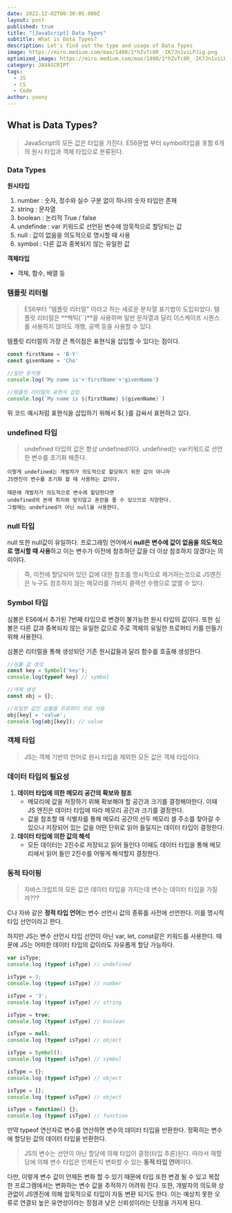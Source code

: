 ```yaml
---
date: 2022-12-02T00:30:05.000Z
layout: post
published: true
title: "[JavaScript] Data Types"
subtitle: What is Data Types?
description: Let's find out the type and usage of Data Types
image: https://miro.medium.com/max/1400/1*hZvTc8R_-IK7Jn1viLPJig.png
optimized_image: https://miro.medium.com/max/1400/1*hZvTc8R_-IK7Jn1viLPJig.png
category: JAVASCRIPT
tags:
  - JS
  - CS
  - Code
author: yoony
---
```


## What is Data Types?

> JavaScript의 모든 값은 타입을 가진다.
> ES6문법 부터 symbol타입을 포함 6개의 원시 타입과 객체 타입으로 분류된다.

### Data Types

**원시타입**

1. number : 숫자, 정수와 실수 구분 없이 하나의 숫자 타입만 존재
2. string : 문자열
3. boolean : 논리적 True / false
4. undefinde : var 키워드로 선언된 변수에 암묵적으로 할당되는 값
5. null : 값이 없음을 의도적으로 명시할 때 사용
6. symbol : 다른 값과 중복되지 않는 유일한 값

**객체타입**

- 객체, 함수, 배열 등



### 템플릿 리터럴

> ES6부터 "템플릿 리터럴" 이라고 하는 새로운 문자열 표기법이 도입되었다.
> 템플릿 리터럴은 **백틱(``)**을 사용하며 일반 문자열과 달리 이스케이프 시퀀스를 사용하지 않아도 개행, 공백 등을 사용할 수 있다.

템플릿 리터럴의 가장 큰 특이점은 표현식을 삽입할 수 있다는 점이다.

```javascript
const firstName = 'B-Y'
const givenName = 'Cho'

//일반 문자열
console.log('My name is'+'firstName'+'givenName')

//템플릿 리터럴의 표현식 삽입
console.log(`My name is ${firstName} ${givenName}`)
```

위 코드 예시처럼 표현식을 삽입하기 위해서 ${ }를 감싸서 표현하고 있다.



### undefined 타입

> undefined 타입의 값은 항상 undefined이다.
> undefined는 var키워드로 선언한 변수를 초기화 해준다. 

```
이렇게 undefined는 개발자가 의도적으로 할당하기 위한 값이 아니라 
JS엔진이 변수를 초기화 할 때 사용하는 값이다.

때문에 개발자가 의도적으로 변수에 할당한다면 
undefined의 본래 취지와 맞지않고 혼란을 줄 수 있으므로 지양한다. 
그럴때는 undefined가 아닌 null을 사용한다.
```



### null 타입

null 또한 null값이 유일하다.
프로그래밍 언어에서 **null은 변수에 값이 없음을 의도적으로 명시할 때 사용**하고 이는 변수가 이전에 참조하던 값을 더 이상 참조하지 않겠다는 의미이다.

> 즉, 이전에 할당되어 있던 값에 대한 참조를 명시적으로 제거하는것으로 JS엔진은 누구도 참조하지 않는 메모리를 가비지 콜렉션 수행으로 없앨 수 있다.



### Symbol 타입

심볼은 ES6에서 추가된 7번째 타입으로 변경이 불가능한 원시 타입의 값이다.
또한 심볼은 다른 값과 중복되지 않는 유일한 값으로 주로 객체의 유일한 프로퍼티 키를 만들기 위해 사용한다.

심볼은 리터럴을 통해 생성되던 기존 원시값들과 달리 함수를 호출해 생성한다.

```javascript
//심볼 값 생성
const key = Symbol('key');
console.log(typeof key) // symbol

//객체 생성
const obj = {};

//유일한 값인 심볼을 프로퍼티 키로 사용
obj[key] = 'value';
console.log(obj[key]); // value

```



### 객체 타입

> JS는 객체 기반의 언어로 원시 타입을 제외한 모든 값은 객체 타입이다.



### 데이터 타입의 필요성

1. **데이터 타입에 의한 메모리 공간의 확보와 참조**
   - 메모리에 값을 저장하기 위해 확보해야 할 공간과 크기를 결정해야한다.
     이때 JS 엔진은 데이터 타입에 따라 메모리 공간과 크기를 결정한다.
   - 값을 참조할 때 식별자를 통해 메모리 공간의 선두 메모리 셀 주소를 찾아갈 수 있으나 저장되어 있는 값을 어떤 단위로 읽어 들일지는 데이터 타입이 결정한다.
2. **데이터 타입에 의한 값의 해석**
   - 모든 데이터는 2진수로 저장되고 읽어 들인다 이때도 데이터 타입을 통해 메모리에서 읽어 들인 2진수를 어떻게 해석할지 결정한다.

### 동적 타이핑

> 자바스크립트의 모든 값은 데이터 타입을 가지는데 변수는 데이터 타입을 가질까???

C나 자바 같은 **정적 타입 언어**는 변수 선언시 값의 종류를 사전에 선언한다. 이를 명시적 타입 선언이라고 한다.

하지만 JS는 변수 선언시 타입 선언이 아닌 var, let, const같은 키워드를 사용한다.
때문에 JS는 어떠한 데이터 타입의 값이라도 자유롭게 할당 가능하다.

```javascript
var isType;
console.log (typeof isType) // undefined

isType = 3;
console.log (typeof isType) // number

isType = '3';
console.log (typeof isType) // string

isType = true;
console.log (typeof isType) // boolean

isType = null;
console.log (typeof isType) // object

isType = Symbol();
console.log (typeof isType) // symbol

isType = {};
console.log (typeof isType) // object

isType = [];
console.log (typeof isType) // object

isType = function() {};
console.log (typeof isType) // function
```

만약 typeof 연산자로 변수를 연산하면 변수의 데이터 타입을 반환한다.
정확히는 변수에 할당된 값의 데이터 타입을 반환한다.

> JS의 변수는 선언이 아닌 할당에 의해 타입이 결정(타입 추론)된다.
> 따라서 재할당에 의해 변수 타입은 언제든지 변화할 수 있는 **동적 타입 언어**이다.

다만, 이렇게 변수 값이 언제든 변화 할 수 있기 때문에 타입 또한 변경 될 수 있고 복잡한 프로그램에서는 변화하는 변수 값을 추적하기 어려워 진다.
또한, 개발자의 의도와 상관없이 JS엔진에 의해 암묵적으로 타입이 자동 변환 되기도 한다.
이는 예상치 못한 오류로 연결되 높은 유연성이라는 장점과 낮은 신뢰성이라는 단점을 가지게 된다.
